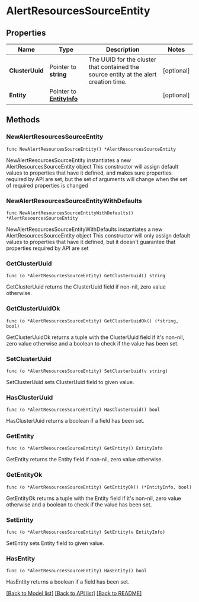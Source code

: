 # AlertResourcesSourceEntity

## Properties

Name | Type | Description | Notes
------------ | ------------- | ------------- | -------------
**ClusterUuid** | Pointer to **string** | The UUID for the cluster that contained the source entity at the alert creation time.  | [optional] 
**Entity** | Pointer to [**EntityInfo**](EntityInfo.md) |  | [optional] 

## Methods

### NewAlertResourcesSourceEntity

`func NewAlertResourcesSourceEntity() *AlertResourcesSourceEntity`

NewAlertResourcesSourceEntity instantiates a new AlertResourcesSourceEntity object
This constructor will assign default values to properties that have it defined,
and makes sure properties required by API are set, but the set of arguments
will change when the set of required properties is changed

### NewAlertResourcesSourceEntityWithDefaults

`func NewAlertResourcesSourceEntityWithDefaults() *AlertResourcesSourceEntity`

NewAlertResourcesSourceEntityWithDefaults instantiates a new AlertResourcesSourceEntity object
This constructor will only assign default values to properties that have it defined,
but it doesn't guarantee that properties required by API are set

### GetClusterUuid

`func (o *AlertResourcesSourceEntity) GetClusterUuid() string`

GetClusterUuid returns the ClusterUuid field if non-nil, zero value otherwise.

### GetClusterUuidOk

`func (o *AlertResourcesSourceEntity) GetClusterUuidOk() (*string, bool)`

GetClusterUuidOk returns a tuple with the ClusterUuid field if it's non-nil, zero value otherwise
and a boolean to check if the value has been set.

### SetClusterUuid

`func (o *AlertResourcesSourceEntity) SetClusterUuid(v string)`

SetClusterUuid sets ClusterUuid field to given value.

### HasClusterUuid

`func (o *AlertResourcesSourceEntity) HasClusterUuid() bool`

HasClusterUuid returns a boolean if a field has been set.

### GetEntity

`func (o *AlertResourcesSourceEntity) GetEntity() EntityInfo`

GetEntity returns the Entity field if non-nil, zero value otherwise.

### GetEntityOk

`func (o *AlertResourcesSourceEntity) GetEntityOk() (*EntityInfo, bool)`

GetEntityOk returns a tuple with the Entity field if it's non-nil, zero value otherwise
and a boolean to check if the value has been set.

### SetEntity

`func (o *AlertResourcesSourceEntity) SetEntity(v EntityInfo)`

SetEntity sets Entity field to given value.

### HasEntity

`func (o *AlertResourcesSourceEntity) HasEntity() bool`

HasEntity returns a boolean if a field has been set.


[[Back to Model list]](../README.md#documentation-for-models) [[Back to API list]](../README.md#documentation-for-api-endpoints) [[Back to README]](../README.md)


